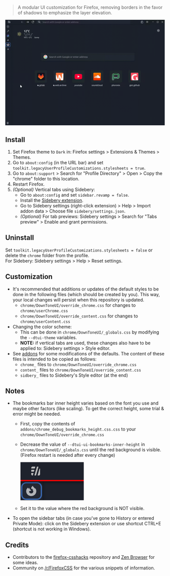> A modular UI customization for Firefox, removing borders in the favor of shadows to emphasize the layer elevation.

![Preview](assets/preview.gif "Preview")

## Install

1. Set Firefox theme to `Dark` in: Firefox settings > Extensions & Themes > Themes.
2. Go to `about:config` (in the URL bar) and set `toolkit.legacyUserProfileCustomizations.stylesheets = true`.
3. Go to `about:support` > Search for "Profile Directory" > Open > Copy the "chrome" folder to this location.
4. Restart Firefox.
5. *(Optional)* Vertical tabs using Sidebery:
    * Go to `about:config` and set `sidebar.revamp = false`.
    * Install the [Sidebery extension](https://addons.mozilla.org/en-US/firefox/addon/sidebery/).
    * Go to Sidebery settings (right-click extension) > Help > Import addon data > Choose file `sidebery/settings.json`.
    * *(Optional)* For tab previews: Sidebery settings > Search for "Tabs preview" > Enable and grant permissions.

## Uninstall

Set `toolkit.legacyUserProfileCustomizations.stylesheets = false` or delete the `chrome` folder from the profile.\
For Sidebery: Sidebery settings > Help > Reset settings.

## Customization

* It's recommended that additions or updates of the default styles to be done in the following files (which should be created by you). This way, your local changes will persist when this repository is updated.
    * `chrome/DownToneUI/override_chrome.css` for changes to `chrome/userChrome.css`
    * `chrome/DownToneUI/override_content.css` for changes to `chrome/userContent.css`
* Changing the color scheme:
    * This can be done in `chrome/DownToneUI/_globals.css` by modifying the `--dtui-theme` variables.
    * **NOTE:** if vertical tabs are used, these changes also have to be applied to: Sidebery settings > Style editor.
* See [addons](addons/) for some modifications of the defaults. The content of these files is intended to be copied as follows:
    * `chrome_` files to `chrome/DownToneUI/override_chrome.css`
    * `content_` files to `chrome/DownToneUI/override_content.css`
    * `sidbery_` files to Sidebery's Style editor (at the end)

## Notes

* The bookmarks bar inner height varies based on the font you use and maybe other factors (like scaling). To get the correct height, some trial & error might be needed.
    * First, copy the contents of `addons/chrome_debug_bookmarks_height.css.css` to your `chrome/DownToneUI/override_chrome.css`
    * Decrease the value of `--dtui-ui-bookmarks-inner-height` in `chrome/DownToneUI/_globals.css` until the red background is visible. (Firefox restart is needed after every change)

        ![example_low_height](assets/example_low_height.png "example_low_height")
    * Set it to the value where the red background is NOT visible.
* To open the sidebar tabs (in case you've gone to History or entered Private Mode): click on the Sidebery extension or use shortcut CTRL+E (shortcut is not working in Windows).

## Credits

* Contributors to the [firefox-csshacks](https://github.com/MrOtherGuy/firefox-csshacks) repository and [Zen Browser](https://zen-browser.app) for some ideas.
* Community on [/r/FirefoxCSS](https://www.reddit.com/r/FirefoxCSS/) for the various snippets of information.
